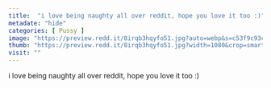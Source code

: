 ```yaml
---
title:  "i love being naughty all over reddit, hope you love it too :)"
metadate: "hide"
categories: [ Pussy ]
image: "https://preview.redd.it/8irqb3hqyfo51.jpg?auto=webp&s=c53f9c93cd02c39f34a33e4d92bf44b280955de0"
thumb: "https://preview.redd.it/8irqb3hqyfo51.jpg?width=1080&crop=smart&auto=webp&s=111ba08a738c6d0fa7f57d3d7d085a5eaaf79363"
visit: ""
---
```

i love being naughty all over reddit, hope you love it too :)
